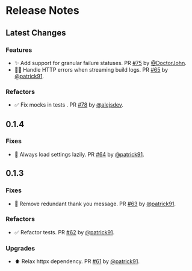 # Release Notes

## Latest Changes

### Features

* ✨ Add support for granular failure statuses. PR [#75](https://github.com/fastapilabs/fastapi-cloud-cli/pull/75) by [@DoctorJohn](https://github.com/DoctorJohn).
* 🧑‍💻 Handle HTTP errors when streaming build logs. PR [#65](https://github.com/fastapilabs/fastapi-cloud-cli/pull/65) by [@patrick91](https://github.com/patrick91).

### Refactors

* ✅ Fix mocks in tests . PR [#78](https://github.com/fastapilabs/fastapi-cloud-cli/pull/78) by [@alejsdev](https://github.com/alejsdev).

## 0.1.4

### Fixes

* 🐛 Always load settings lazily. PR [#64](https://github.com/fastapilabs/fastapi-cloud-cli/pull/64) by [@patrick91](https://github.com/patrick91).

## 0.1.3

### Fixes

* 🐛 Remove redundant thank you message. PR [#63](https://github.com/fastapilabs/fastapi-cloud-cli/pull/63) by [@patrick91](https://github.com/patrick91).

### Refactors

* ✅ Refactor tests. PR [#62](https://github.com/fastapilabs/fastapi-cloud-cli/pull/62) by [@patrick91](https://github.com/patrick91).

### Upgrades

* ⬆️  Relax httpx dependency. PR [#61](https://github.com/fastapilabs/fastapi-cloud-cli/pull/61) by [@patrick91](https://github.com/patrick91).
